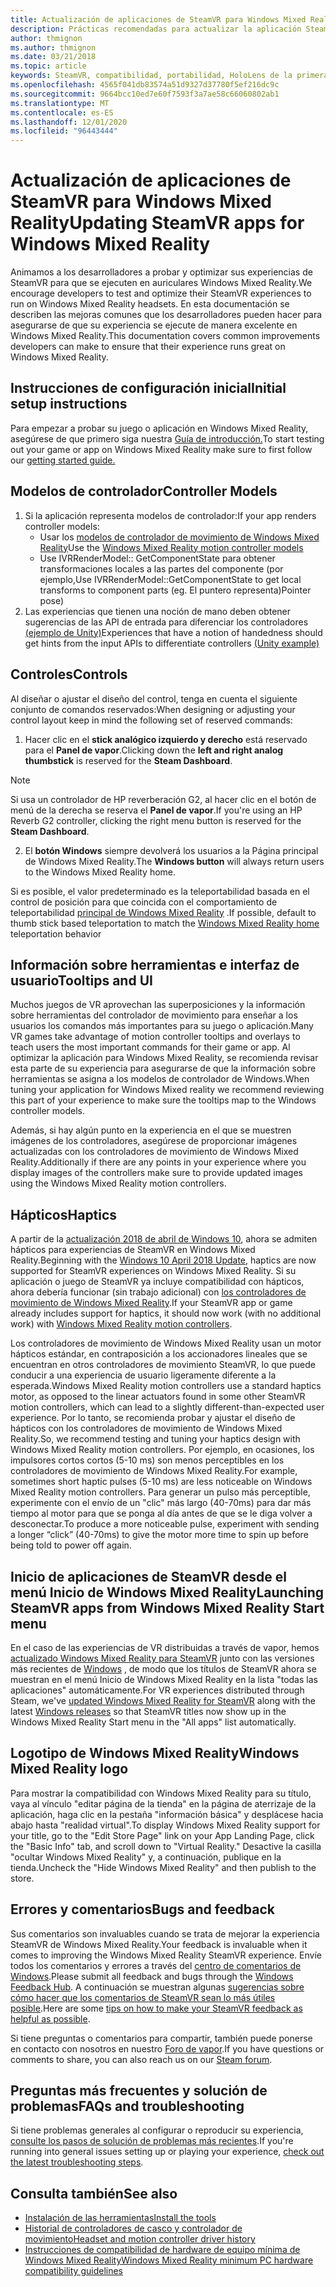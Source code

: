 ```yaml
---
title: Actualización de aplicaciones de SteamVR para Windows Mixed Reality
description: Prácticas recomendadas para actualizar la aplicación SteamVR con el fin de maximizar la compatibilidad con auriculares de realidad mixta de Windows.
author: thmignon
ms.author: thmignon
ms.date: 03/21/2018
ms.topic: article
keywords: SteamVR, compatibilidad, portabilidad, HoloLens de la primera generación, auriculares de realidad mixta, auriculares de realidad mixta de Windows, migración, Windows 10, controladores de streaming de movimiento, hápticos
ms.openlocfilehash: 4565f041db83574a51d9327d37780f5ef216dc9c
ms.sourcegitcommit: 9664bcc10ed7e60f7593f3a7ae58c66060802ab1
ms.translationtype: MT
ms.contentlocale: es-ES
ms.lasthandoff: 12/01/2020
ms.locfileid: "96443444"
---
```

# <a name="updating-steamvr-apps-for-windows-mixed-reality"></a><span data-ttu-id="c8215-104">Actualización de aplicaciones de SteamVR para Windows Mixed Reality</span><span class="sxs-lookup"><span data-stu-id="c8215-104">Updating SteamVR apps for Windows Mixed Reality</span></span>
<span data-ttu-id="c8215-105">Animamos a los desarrolladores a probar y optimizar sus experiencias de SteamVR para que se ejecuten en auriculares Windows Mixed Reality.</span><span class="sxs-lookup"><span data-stu-id="c8215-105">We encourage developers to test and optimize their SteamVR experiences to run on Windows Mixed Reality headsets.</span></span> <span data-ttu-id="c8215-106">En esta documentación se describen las mejoras comunes que los desarrolladores pueden hacer para asegurarse de que su experiencia se ejecute de manera excelente en Windows Mixed Reality.</span><span class="sxs-lookup"><span data-stu-id="c8215-106">This documentation covers common improvements developers can make to ensure that their experience runs great on Windows Mixed Reality.</span></span>

## <a name="initial-setup-instructions"></a><span data-ttu-id="c8215-107">Instrucciones de configuración inicial</span><span class="sxs-lookup"><span data-stu-id="c8215-107">Initial setup instructions</span></span>

<span data-ttu-id="c8215-108">Para empezar a probar su juego o aplicación en Windows Mixed Reality, asegúrese de que primero siga nuestra [Guía de introducción.](https://aka.ms/WindowsMixedRealitySteamVR)</span><span class="sxs-lookup"><span data-stu-id="c8215-108">To start testing out your game or app on Windows Mixed Reality make sure to first follow our [getting started guide.](https://aka.ms/WindowsMixedRealitySteamVR)</span></span>

## <a name="controller-models"></a><span data-ttu-id="c8215-109">Modelos de controlador</span><span class="sxs-lookup"><span data-stu-id="c8215-109">Controller Models</span></span>
1. <span data-ttu-id="c8215-110">Si la aplicación representa modelos de controlador:</span><span class="sxs-lookup"><span data-stu-id="c8215-110">If your app renders controller models:</span></span>
    * <span data-ttu-id="c8215-111">Usar los [modelos de controlador de movimiento de Windows Mixed Reality](../../design/motion-controllers.md#rendering-the-motion-controller-model)</span><span class="sxs-lookup"><span data-stu-id="c8215-111">Use the [Windows Mixed Reality motion controller models](../../design/motion-controllers.md#rendering-the-motion-controller-model)</span></span>
    * <span data-ttu-id="c8215-112">Use IVRRenderModel:: GetComponentState para obtener transformaciones locales a las partes del componente (por ejemplo,</span><span class="sxs-lookup"><span data-stu-id="c8215-112">Use IVRRenderModel::GetComponentState to get local transforms to component parts (eg.</span></span> <span data-ttu-id="c8215-113">El puntero representa)</span><span class="sxs-lookup"><span data-stu-id="c8215-113">Pointer pose)</span></span>
2. <span data-ttu-id="c8215-114">Las experiencias que tienen una noción de mano deben obtener sugerencias de las API de entrada para diferenciar los controladores [(ejemplo de Unity)](../unity/gestures-and-motion-controllers-in-unity.md#unity-buttonaxis-mapping-table)</span><span class="sxs-lookup"><span data-stu-id="c8215-114">Experiences that have a notion of handedness should get hints from the input APIs to differentiate controllers [(Unity example)](../unity/gestures-and-motion-controllers-in-unity.md#unity-buttonaxis-mapping-table)</span></span>

## <a name="controls"></a><span data-ttu-id="c8215-115">Controles</span><span class="sxs-lookup"><span data-stu-id="c8215-115">Controls</span></span>

<span data-ttu-id="c8215-116">Al diseñar o ajustar el diseño del control, tenga en cuenta el siguiente conjunto de comandos reservados:</span><span class="sxs-lookup"><span data-stu-id="c8215-116">When designing or adjusting your control layout keep in mind the following set of reserved commands:</span></span>
1. <span data-ttu-id="c8215-117">Hacer clic en el **stick analógico izquierdo y derecho** está reservado para el **Panel de vapor**.</span><span class="sxs-lookup"><span data-stu-id="c8215-117">Clicking down the **left and right analog thumbstick** is reserved for the **Steam Dashboard**.</span></span>

> [!NOTE]
> <span data-ttu-id="c8215-118">Si usa un controlador de HP reverberación G2, al hacer clic en el botón de menú de la derecha se reserva el **Panel de vapor**.</span><span class="sxs-lookup"><span data-stu-id="c8215-118">If you're using an HP Reverb G2 controller, clicking the right menu button is reserved for the **Steam Dashboard**.</span></span>

2. <span data-ttu-id="c8215-119">El **botón Windows** siempre devolverá los usuarios a la Página principal de Windows Mixed Reality.</span><span class="sxs-lookup"><span data-stu-id="c8215-119">The **Windows button** will always return users to the Windows Mixed Reality home.</span></span>

<span data-ttu-id="c8215-120">Si es posible, el valor predeterminado es la teleportabilidad basada en el control de posición para que coincida con el comportamiento de teleportabilidad [principal de Windows Mixed Reality](../../discover/navigating-the-windows-mixed-reality-home.md#getting-around-your-home) .</span><span class="sxs-lookup"><span data-stu-id="c8215-120">If possible, default to thumb stick based teleportation to match the [Windows Mixed Reality home](../../discover/navigating-the-windows-mixed-reality-home.md#getting-around-your-home) teleportation behavior</span></span>

## <a name="tooltips-and-ui"></a><span data-ttu-id="c8215-121">Información sobre herramientas e interfaz de usuario</span><span class="sxs-lookup"><span data-stu-id="c8215-121">Tooltips and UI</span></span>

<span data-ttu-id="c8215-122">Muchos juegos de VR aprovechan las superposiciones y la información sobre herramientas del controlador de movimiento para enseñar a los usuarios los comandos más importantes para su juego o aplicación.</span><span class="sxs-lookup"><span data-stu-id="c8215-122">Many VR games take advantage of motion controller tooltips and overlays to teach users the most important commands for their game or app.</span></span> <span data-ttu-id="c8215-123">Al optimizar la aplicación para Windows Mixed Reality, se recomienda revisar esta parte de su experiencia para asegurarse de que la información sobre herramientas se asigna a los modelos de controlador de Windows.</span><span class="sxs-lookup"><span data-stu-id="c8215-123">When tuning your application for Windows Mixed reality we recommend reviewing this part of your experience to make sure the tooltips map to the Windows controller models.</span></span>

<span data-ttu-id="c8215-124">Además, si hay algún punto en la experiencia en el que se muestren imágenes de los controladores, asegúrese de proporcionar imágenes actualizadas con los controladores de movimiento de Windows Mixed Reality.</span><span class="sxs-lookup"><span data-stu-id="c8215-124">Additionally if there are any points in your experience where you display images of the controllers make sure to provide updated images using the Windows Mixed Reality motion controllers.</span></span>

## <a name="haptics"></a><span data-ttu-id="c8215-125">Hápticos</span><span class="sxs-lookup"><span data-stu-id="c8215-125">Haptics</span></span>

<span data-ttu-id="c8215-126">A partir de la [actualización 2018 de abril de Windows 10](https://docs.microsoft.com/windows/mixed-reality/enthusiast-guide/release-notes-april-2018), ahora se admiten hápticos para experiencias de SteamVR en Windows Mixed Reality.</span><span class="sxs-lookup"><span data-stu-id="c8215-126">Beginning with the [Windows 10 April 2018 Update](https://docs.microsoft.com/windows/mixed-reality/enthusiast-guide/release-notes-april-2018), haptics are now supported for SteamVR experiences on Windows Mixed Reality.</span></span> <span data-ttu-id="c8215-127">Si su aplicación o juego de SteamVR ya incluye compatibilidad con hápticos, ahora debería funcionar (sin trabajo adicional) con [los controladores de movimiento de Windows Mixed Reality](../../design/motion-controllers.md).</span><span class="sxs-lookup"><span data-stu-id="c8215-127">If your SteamVR app or game already includes support for haptics, it should now work (with no additional work) with [Windows Mixed Reality motion controllers](../../design/motion-controllers.md).</span></span>

<span data-ttu-id="c8215-128">Los controladores de movimiento de Windows Mixed Reality usan un motor hápticos estándar, en contraposición a los accionadores lineales que se encuentran en otros controladores de movimiento SteamVR, lo que puede conducir a una experiencia de usuario ligeramente diferente a la esperada.</span><span class="sxs-lookup"><span data-stu-id="c8215-128">Windows Mixed Reality motion controllers use a standard haptics motor, as opposed to the linear actuators found in some other SteamVR motion controllers, which can lead to a slightly different-than-expected user experience.</span></span> <span data-ttu-id="c8215-129">Por lo tanto, se recomienda probar y ajustar el diseño de hápticos con los controladores de movimiento de Windows Mixed Reality.</span><span class="sxs-lookup"><span data-stu-id="c8215-129">So, we recommend testing and tuning your haptics design with Windows Mixed Reality motion controllers.</span></span> <span data-ttu-id="c8215-130">Por ejemplo, en ocasiones, los impulsores cortos cortos (5-10 ms) son menos perceptibles en los controladores de movimiento de Windows Mixed Reality.</span><span class="sxs-lookup"><span data-stu-id="c8215-130">For example, sometimes short haptic pulses (5-10 ms) are less noticeable on Windows Mixed Reality motion controllers.</span></span> <span data-ttu-id="c8215-131">Para generar un pulso más perceptible, experimente con el envío de un "clic" más largo (40-70ms) para dar más tiempo al motor para que se ponga al día antes de que se le diga volver a desconectar.</span><span class="sxs-lookup"><span data-stu-id="c8215-131">To produce a more noticeable pulse, experiment with sending a longer “click” (40-70ms) to give the motor more time to spin up before being told to power off again.</span></span>

## <a name="launching-steamvr-apps-from-windows-mixed-reality-start-menu"></a><span data-ttu-id="c8215-132">Inicio de aplicaciones de SteamVR desde el menú Inicio de Windows Mixed Reality</span><span class="sxs-lookup"><span data-stu-id="c8215-132">Launching SteamVR apps from Windows Mixed Reality Start menu</span></span>

<span data-ttu-id="c8215-133">En el caso de las experiencias de VR distribuidas a través de vapor, hemos [actualizado Windows Mixed Reality para SteamVR](https://steamcommunity.com/games/719950/announcements/detail/1687045485866139800) junto con las versiones más recientes de [Windows](https://insider.windows.com) , de modo que los títulos de SteamVR ahora se muestran en el menú Inicio de Windows Mixed Reality en la lista "todas las aplicaciones" automáticamente.</span><span class="sxs-lookup"><span data-stu-id="c8215-133">For VR experiences distributed through Steam, we've [updated Windows Mixed Reality for SteamVR](https://steamcommunity.com/games/719950/announcements/detail/1687045485866139800) along with the latest [Windows releases](https://insider.windows.com) so that SteamVR titles now show up in the Windows Mixed Reality Start menu in the "All apps" list automatically.</span></span>

## <a name="windows-mixed-reality-logo"></a><span data-ttu-id="c8215-134">Logotipo de Windows Mixed Reality</span><span class="sxs-lookup"><span data-stu-id="c8215-134">Windows Mixed Reality logo</span></span>

<span data-ttu-id="c8215-135">Para mostrar la compatibilidad con Windows Mixed Reality para su título, vaya al vínculo "editar página de la tienda" en la página de aterrizaje de la aplicación, haga clic en la pestaña "información básica" y desplácese hacia abajo hasta "realidad virtual".</span><span class="sxs-lookup"><span data-stu-id="c8215-135">To display Windows Mixed Reality support for your title, go to the "Edit Store Page" link on your App Landing Page, click the "Basic Info" tab, and scroll down to "Virtual Reality."</span></span> <span data-ttu-id="c8215-136">Desactive la casilla "ocultar Windows Mixed Reality" y, a continuación, publique en la tienda.</span><span class="sxs-lookup"><span data-stu-id="c8215-136">Uncheck the "Hide Windows Mixed Reality" and then publish to the store.</span></span>

## <a name="bugs-and-feedback"></a><span data-ttu-id="c8215-137">Errores y comentarios</span><span class="sxs-lookup"><span data-stu-id="c8215-137">Bugs and feedback</span></span>

<span data-ttu-id="c8215-138">Sus comentarios son invaluables cuando se trata de mejorar la experiencia SteamVR de Windows Mixed Reality.</span><span class="sxs-lookup"><span data-stu-id="c8215-138">Your feedback is invaluable when it comes to improving the Windows Mixed Reality SteamVR experience.</span></span> <span data-ttu-id="c8215-139">Envíe todos los comentarios y errores a través del [centro de comentarios de Windows](https://docs.microsoft.com/windows/mixed-reality/enthusiast-guide/filing-feedback).</span><span class="sxs-lookup"><span data-stu-id="c8215-139">Please submit all feedback and bugs through the [Windows Feedback Hub](https://docs.microsoft.com/windows/mixed-reality/enthusiast-guide/filing-feedback).</span></span> <span data-ttu-id="c8215-140">A continuación se muestran algunas [sugerencias sobre cómo hacer que los comentarios de SteamVR sean lo más útiles posible](https://docs.microsoft.com/windows/mixed-reality/enthusiast-guide/using-steamvr-with-windows-mixed-reality#sharing-feedback-on-steamvr).</span><span class="sxs-lookup"><span data-stu-id="c8215-140">Here are some [tips on how to make your SteamVR feedback as helpful as possible](https://docs.microsoft.com/windows/mixed-reality/enthusiast-guide/using-steamvr-with-windows-mixed-reality#sharing-feedback-on-steamvr).</span></span>

<span data-ttu-id="c8215-141">Si tiene preguntas o comentarios para compartir, también puede ponerse en contacto con nosotros en nuestro [Foro de vapor](https://steamcommunity.com/app/719950/discussions/).</span><span class="sxs-lookup"><span data-stu-id="c8215-141">If you have questions or comments to share, you can also reach us on our [Steam forum](https://steamcommunity.com/app/719950/discussions/).</span></span>

## <a name="faqs-and-troubleshooting"></a><span data-ttu-id="c8215-142">Preguntas más frecuentes y solución de problemas</span><span class="sxs-lookup"><span data-stu-id="c8215-142">FAQs and troubleshooting</span></span>

<span data-ttu-id="c8215-143">Si tiene problemas generales al configurar o reproducir su experiencia, [consulte los pasos de solución de problemas más recientes](https://docs.microsoft.com/windows/mixed-reality/enthusiast-guide/troubleshooting-windows-mixed-reality#steamvr).</span><span class="sxs-lookup"><span data-stu-id="c8215-143">If you're running into general issues setting up or playing your experience, [check out the latest troubleshooting steps](https://docs.microsoft.com/windows/mixed-reality/enthusiast-guide/troubleshooting-windows-mixed-reality#steamvr).</span></span>

## <a name="see-also"></a><span data-ttu-id="c8215-144">Consulta también</span><span class="sxs-lookup"><span data-stu-id="c8215-144">See also</span></span>
* [<span data-ttu-id="c8215-145">Instalación de las herramientas</span><span class="sxs-lookup"><span data-stu-id="c8215-145">Install the tools</span></span>](../install-the-tools.md)
* [<span data-ttu-id="c8215-146">Historial de controladores de casco y controlador de movimiento</span><span class="sxs-lookup"><span data-stu-id="c8215-146">Headset and motion controller driver history</span></span>](https://docs.microsoft.com/windows/mixed-reality/enthusiast-guide/mixed-reality-software)
* [<span data-ttu-id="c8215-147">Instrucciones de compatibilidad de hardware de equipo mínima de Windows Mixed Reality</span><span class="sxs-lookup"><span data-stu-id="c8215-147">Windows Mixed Reality minimum PC hardware compatibility guidelines</span></span>](https://docs.microsoft.com/windows/mixed-reality/enthusiast-guide/windows-mixed-reality-minimum-pc-hardware-compatibility-guidelines)
